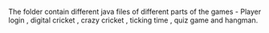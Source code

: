 The folder contain different java files of different parts of the games - Player login , digital cricket , crazy cricket , ticking time , quiz game and hangman.
